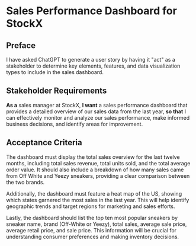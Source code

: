 # Sales Performance Dashboard for StockX

## Preface
I have asked ChatGPT to generate a user story by having it "act" as a stakeholder to determine key elements, features, and data visualization types to include in the sales dashboard.

## Stakeholder Requirements

**As a** sales manager at StockX, **I want** a sales performance dashboard that provides a detailed overview of our sales data from the last year, **so that** I can effectively monitor and analyze our sales performance, make informed business decisions, and identify areas for improvement.

## **Acceptance Criteria**

The dashboard must display the total sales overview for the last twelve months, including total sales revenue, total units sold, and the total average order value. It should also include a breakdown of how many sales came from Off White and Yeezy sneakers, providing a clear comparison between the two brands.

Additionally, the dashboard must feature a heat map of the US, showing which states garnered the most sales in the last year. This will help identify geographic trends and target regions for marketing and sales efforts.

Lastly, the dashboard should list the top ten most popular sneakers by sneaker name, brand (Off-White or Yeezy), total sales, average sale price, average retail price, and sale price. This information will be crucial for understanding consumer preferences and making inventory decisions.